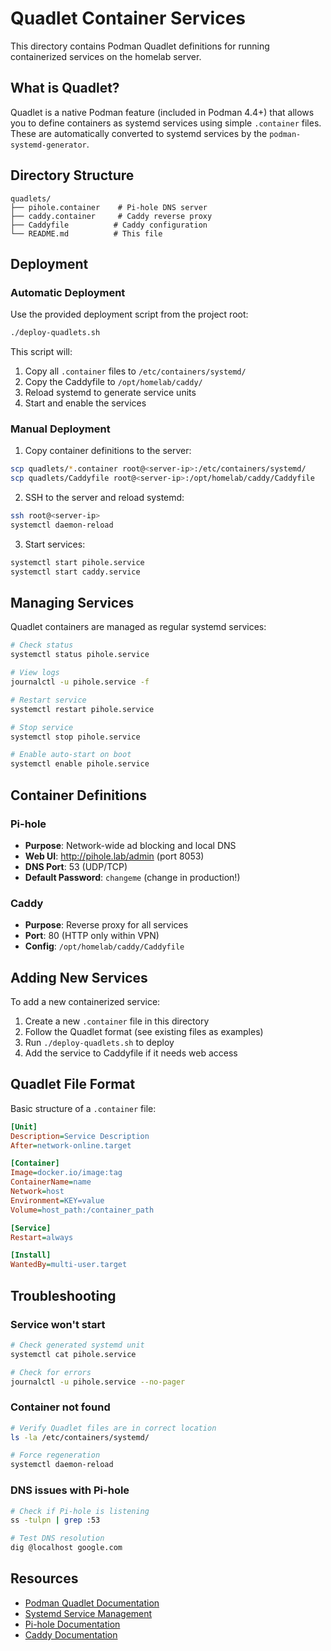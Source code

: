 # Quadlet Container Services

This directory contains Podman Quadlet definitions for running containerized services on the homelab server.

## What is Quadlet?

Quadlet is a native Podman feature (included in Podman 4.4+) that allows you to define containers as systemd services using simple `.container` files. These are automatically converted to systemd services by the `podman-systemd-generator`.

## Directory Structure

```
quadlets/
├── pihole.container    # Pi-hole DNS server
├── caddy.container     # Caddy reverse proxy
├── Caddyfile          # Caddy configuration
└── README.md          # This file
```

## Deployment

### Automatic Deployment

Use the provided deployment script from the project root:

```bash
./deploy-quadlets.sh
```

This script will:
1. Copy all `.container` files to `/etc/containers/systemd/`
2. Copy the Caddyfile to `/opt/homelab/caddy/`
3. Reload systemd to generate service units
4. Start and enable the services

### Manual Deployment

1. Copy container definitions to the server:
```bash
scp quadlets/*.container root@<server-ip>:/etc/containers/systemd/
scp quadlets/Caddyfile root@<server-ip>:/opt/homelab/caddy/Caddyfile
```

2. SSH to the server and reload systemd:
```bash
ssh root@<server-ip>
systemctl daemon-reload
```

3. Start services:
```bash
systemctl start pihole.service
systemctl start caddy.service
```

## Managing Services

Quadlet containers are managed as regular systemd services:

```bash
# Check status
systemctl status pihole.service

# View logs
journalctl -u pihole.service -f

# Restart service
systemctl restart pihole.service

# Stop service
systemctl stop pihole.service

# Enable auto-start on boot
systemctl enable pihole.service
```

## Container Definitions

### Pi-hole
- **Purpose**: Network-wide ad blocking and local DNS
- **Web UI**: http://pihole.lab/admin (port 8053)
- **DNS Port**: 53 (UDP/TCP)
- **Default Password**: `changeme` (change in production!)

### Caddy
- **Purpose**: Reverse proxy for all services
- **Port**: 80 (HTTP only within VPN)
- **Config**: `/opt/homelab/caddy/Caddyfile`

## Adding New Services

To add a new containerized service:

1. Create a new `.container` file in this directory
2. Follow the Quadlet format (see existing files as examples)
3. Run `./deploy-quadlets.sh` to deploy
4. Add the service to Caddyfile if it needs web access

## Quadlet File Format

Basic structure of a `.container` file:

```ini
[Unit]
Description=Service Description
After=network-online.target

[Container]
Image=docker.io/image:tag
ContainerName=name
Network=host
Environment=KEY=value
Volume=host_path:/container_path

[Service]
Restart=always

[Install]
WantedBy=multi-user.target
```

## Troubleshooting

### Service won't start
```bash
# Check generated systemd unit
systemctl cat pihole.service

# Check for errors
journalctl -u pihole.service --no-pager
```

### Container not found
```bash
# Verify Quadlet files are in correct location
ls -la /etc/containers/systemd/

# Force regeneration
systemctl daemon-reload
```

### DNS issues with Pi-hole
```bash
# Check if Pi-hole is listening
ss -tulpn | grep :53

# Test DNS resolution
dig @localhost google.com
```

## Resources

- [Podman Quadlet Documentation](https://docs.podman.io/en/latest/markdown/podman-systemd.unit.5.html)
- [Systemd Service Management](https://www.freedesktop.org/software/systemd/man/systemctl.html)
- [Pi-hole Documentation](https://docs.pi-hole.net/)
- [Caddy Documentation](https://caddyserver.com/docs/)